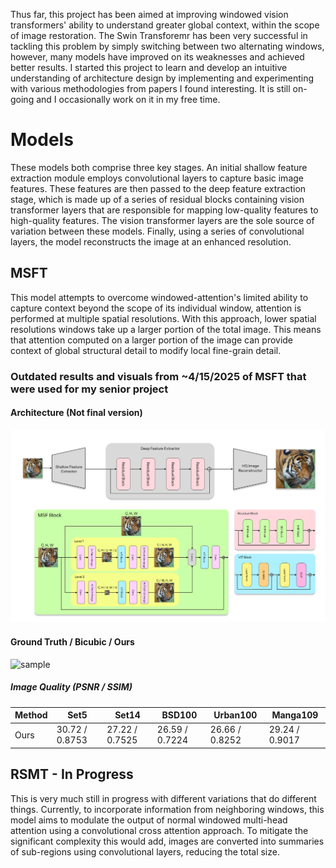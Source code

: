 
Thus far, this project has been aimed at improving windowed vision transformers' ability to understand greater global context, within the scope of image restoration. The Swin Transforemr has been very successful in tackling this problem by simply switching between two alternating windows, however, many models have improved on its weaknesses and achieved better results. I started this project to learn and develop an intuitive understanding of architecture design by implementing and experimenting with various methodologies from papers I found interesting. It is still on-going and I occasionally work on it in my free time. 

# Models

These models both comprise three key stages. An initial shallow feature extraction module employs convolutional layers to capture basic image features. These features are then passed to the deep feature extraction stage, which is made up of a series of residual blocks containing vision transformer layers that are responsible for mapping low-quality features to high-quality features. The vision transformer layers are the sole source of variation between these models. Finally, using a series of convolutional layers, the model reconstructs the image at an enhanced resolution. 

## MSFT 

This model attempts to overcome windowed-attention's limited ability to capture context beyond the scope of its individual window, attention is performed at multiple spatial resolutions. With this approach, lower spatial resolutions windows take up a larger portion of the total image. This means that attention computed on a larger portion of the image can provide context of global structural detail to modify local fine-grain detail. 

### Outdated results and visuals from ~4/15/2025 of MSFT that were used for my senior project

#### Architecture (Not final version)
![arch](https://github.com/jackwoodleigh/VisionTransformer/blob/main/Attachments/Group%201.png)

#### Ground Truth / Bicubic / Ours
![sample](https://github.com/jackwoodleigh/VisionTransformer/blob/main/Attachments/comparisonzoom.png)

##### Image Quality (PSNR / SSIM)

| Method  | Set5           | Set14          | BSD100         | Urban100       | Manga109       |
|---------|----------------|----------------|----------------|----------------|----------------|
| Ours    | 30.72 / 0.8753 | 27.22 / 0.7525 | 26.59 / 0.7224 | 26.66 / 0.8252 | 29.24 / 0.9017 |


## RSMT - In Progress

This is very much still in progress with different variations that do different things. Currently, to incorporate information from neighboring windows, this model aims to modulate the output of normal windowed multi-head attention using a convolutional cross attention approach. To mitigate the significant complexity this would add, images are converted into summaries of sub-regions using convolutional layers, reducing the total size.


